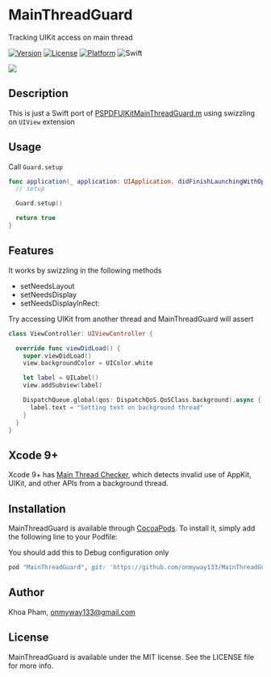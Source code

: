 # MainThreadGuard
Tracking UIKit access on main thread

[![Version](https://img.shields.io/cocoapods/v/MainThreadGuard.svg?style=flat)](http://cocoapods.org/pods/MainThreadGuard)
[![License](https://img.shields.io/cocoapods/l/MainThreadGuard.svg?style=flat)](http://cocoapods.org/pods/MainThreadGuard)
[![Platform](https://img.shields.io/cocoapods/p/MainThreadGuard.svg?style=flat)](http://cocoapods.org/pods/MainThreadGuard)
![Swift](https://img.shields.io/badge/%20in-swift%203.0-orange.svg)

![](Screenshots/Banner.png)

## Description

This is just a Swift port of [PSPDFUIKitMainThreadGuard.m](https://gist.github.com/steipete/5664345) using swizzling on `UIView` extension

## Usage

Call `Guard.setup` 

```swift
func application(_ application: UIApplication, didFinishLaunchingWithOptions launchOptions: [UIApplicationLaunchOptionsKey: Any]?) -> Bool {
  // setup

  Guard.setup()

  return true
}
```

## Features

It works by swizzling in the following methods

- setNeedsLayout
- setNeedsDisplay
- setNeedsDisplayInRect:

Try accessing UIKit from another thread and MainThreadGuard will assert

```swift
class ViewController: UIViewController {

  override func viewDidLoad() {
    super.viewDidLoad()
    view.backgroundColor = UIColor.white

    let label = UILabel()
    view.addSubview(label)

    DispatchQueue.global(qos: DispatchQoS.QoSClass.background).async {
      label.text = "Setting text on background thread"
    }
  }
}
```

## Xcode 9+

Xcode 9+ has [Main Thread Checker](https://developer.apple.com/documentation/code_diagnostics/main_thread_checker), which detects invalid use of AppKit, UIKit, and other APIs from a background thread.

## Installation

MainThreadGuard is available through [CocoaPods](http://cocoapods.org). To install
it, simply add the following line to your Podfile:

You should add this to Debug configuration only

```ruby
pod "MainThreadGuard", git: 'https://github.com/onmyway133/MainThreadGuard', configurations: 'Debug'
```

## Author

Khoa Pham, onmyway133@gmail.com

## License

MainThreadGuard is available under the MIT license. See the LICENSE file for more info.
